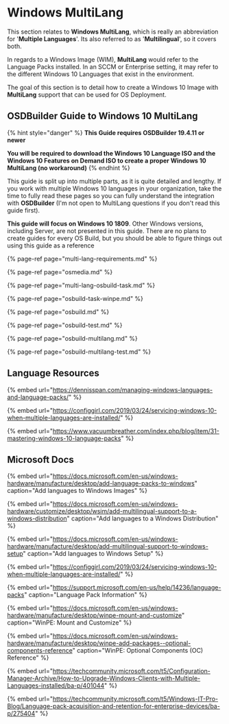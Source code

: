 # Windows MultiLang

This section relates to **Windows MultiLang**, which is really an abbreviation for '**Multiple Languages**'.  Its also referred to as '**Multilingual**', so it covers both.

In regards to a Windows Image \(WIM\), **MultiLang** would refer to the Language Packs installed.  In an SCCM or Enterprise setting, it may refer to the different Windows 10 Languages that exist in the environment.

The goal of this section is to detail how to create a Windows 10 Image with **MultiLang** support that can be  used for OS Deployment.

## OSDBuilder Guide to Windows 10 MultiLang

{% hint style="danger" %}
**This Guide requires OSDBuilder 19.4.11 or newer**

**You will be required to download the Windows 10 Language ISO and the Windows 10 Features on Demand ISO to create a proper Windows 10 MultiLang \(no workaround\)**
{% endhint %}

This guide is split up into multiple parts, as it is quite detailed and lengthy.  If you work with multiple Windows 10 languages in your organization, take the time to fully read these pages so you can fully understand the integration with **OSDBuilder** \(I'm not open to MultiLang questions if you don't read this guide first\).  

**This guide will focus on Windows 10 1809**.  Other Windows versions, including Server, are not presented in this guide.  There are no plans to create guides for every OS Build, but you should be able to figure things out using this guide as a reference

{% page-ref page="multi-lang-requirements.md" %}

{% page-ref page="osmedia.md" %}

{% page-ref page="multi-lang-osbuild-task.md" %}

{% page-ref page="osbuild-task-winpe.md" %}

{% page-ref page="osbuild.md" %}

{% page-ref page="osbuild-test.md" %}

{% page-ref page="osbuild-multilang.md" %}

{% page-ref page="osbuild-multilang-test.md" %}

## Language Resources

{% embed url="https://dennisspan.com/managing-windows-languages-and-language-packs/" %}

{% embed url="https://configgirl.com/2019/03/24/servicing-windows-10-when-multiple-languages-are-installed/" %}

{% embed url="https://www.vacuumbreather.com/index.php/blog/item/31-mastering-windows-10-language-packs" %}

## Microsoft Docs

{% embed url="https://docs.microsoft.com/en-us/windows-hardware/manufacture/desktop/add-language-packs-to-windows" caption="Add languages to Windows Images" %}

{% embed url="https://docs.microsoft.com/en-us/windows-hardware/customize/desktop/wsim/add-multilingual-support-to-a-windows-distribution" caption="Add languages to a Windows Distribution" %}

{% embed url="https://docs.microsoft.com/en-us/windows-hardware/manufacture/desktop/add-multilingual-support-to-windows-setup" caption="Add languages to Windows Setup" %}

{% embed url="https://configgirl.com/2019/03/24/servicing-windows-10-when-multiple-languages-are-installed/" %}

{% embed url="https://support.microsoft.com/en-us/help/14236/language-packs" caption="Language Pack Information" %}

{% embed url="https://docs.microsoft.com/en-us/windows-hardware/manufacture/desktop/winpe-mount-and-customize" caption="WinPE: Mount and Customize" %}

{% embed url="https://docs.microsoft.com/en-us/windows-hardware/manufacture/desktop/winpe-add-packages--optional-components-reference" caption="WinPE: Optional Components \(OC\) Reference" %}

{% embed url="https://techcommunity.microsoft.com/t5/Configuration-Manager-Archive/How-to-Upgrade-Windows-Clients-with-Multiple-Languages-installed/ba-p/401044" %}

{% embed url="https://techcommunity.microsoft.com/t5/Windows-IT-Pro-Blog/Language-pack-acquisition-and-retention-for-enterprise-devices/ba-p/275404" %}









